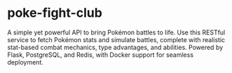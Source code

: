 # poke-fight-club
A simple yet powerful API to bring Pokémon battles to life. Use this RESTful service to fetch Pokémon stats and simulate battles, complete with realistic stat-based combat mechanics, type advantages, and abilities. Powered by Flask, PostgreSQL, and Redis, with Docker support for seamless deployment.
